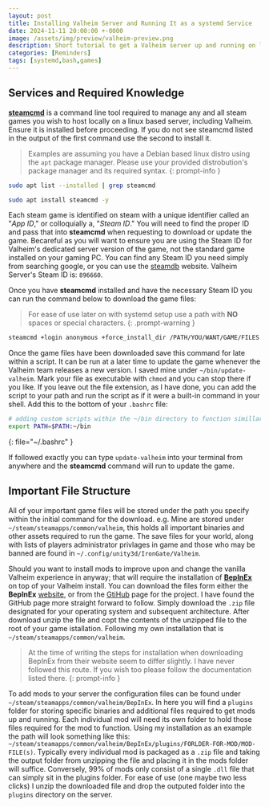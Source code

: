 ```yaml
---
layout: post
title: Installing Valheim Server and Running It as a systemd Service
date: 2024-11-11 20:00:00 +-0000
image: /assets/img/preview/valheim-preview.png
description: Short tutorial to get a Valheim server up and running on linux and a reminder to myself of how my current Valheim server installation is setup.
categories: [Reminders]
tags: [systemd,bash,games]
---
```


## Services and Required Knowledge

[__steamcmd__](https://developer.valvesoftware.com/wiki/SteamCMD) is a command line tool required to manage any and all steam games you wish to host locally on a linux based server, including Valheim. Ensure it is installed before proceeding. If you do not see steamcmd listed in the output of the first command use the second to install it.

> Examples are assuming you have a Debian based linux distro using the `apt` package manager. Please use your provided distrobution's package manager and its required syntax.
{: prompt-info }

```bash
sudo apt list --installed | grep steamcmd

sudo apt install steamcmd -y
```

Each steam game is identified on steam with a unique identifier called an "_App ID_," or colloquially a, "_Steam ID_." You will need to find the proper ID and pass that into __steamcmd__ when requesting to download or update the game. Becareful as you will want to ensure you are using the Steam ID for Valheim's dedicated server version of the game, not the standard game installed on your gaming PC. You can find any Steam ID you need simply from searching google, or you can use the [steamdb](https://steamdb.info/) website. Valheim Server's Steam ID is: `896660`.

Once you have __steamcmd__ installed and have the necessary Steam ID you can run the command below to download the game files:

> For ease of use later on with systemd setup use a path with __NO__ spaces or special characters.
{: .prompt-warning }

```bash
steamcmd +login anonymous +force_install_dir /PATH/YOU/WANT/GAME/FILES +app_update 896660 validate +exit
```

Once the game files have been downloaded save this command for late within a script. It can be run at a later time to update the game whenever the Valheim team releases a new version. I saved mine under `~/bin/update-valheim`. Mark your file as executable with `chmod` and you can stop there if you like. If you leave out the file extension, as I have done, you can add the script to your path and run the script as if it were a built-in command in your shell. Add this to the bottom of your `.bashrc` file:

```bash
# adding custom scripts within the ~/bin directory to function simillar to built-in commands
export PATH=$PATH:~/bin
```
{: file="~/.bashrc" }

If followed exactly you can type `update-valheim` into your terminal from anywhere and the __steamcmd__ command will run to update the game.

## Important File Structure

All of your important game files will be stored under the path you specify within the initial command for the download. e.g. Mine are stored under `~/steam/steamapps/common/valheim`, this holds all important binaries and other assets required to run the game. The save files for your world, along with lists of players administrator privlages in game and those who may be banned are found in `~/.config/unity3d/IronGate/Valheim`.

Should you want to install mods to improve upon and change the vanilla Valheim experience in anyway; that will require the installation of [__BepInEx__](https://docs.bepinex.dev/articles/user_guide/installation/index.html?tabs=tabid-nix) on top of your Valheim install. You can download the files form either the __BepInEx__ [website](https://docs.bepinex.dev/index.html), or from the [GtiHub](https://github.com/BepInEx/BepInEx/releases) page for the project. I have found the GitHub page more straight forward to follow. Simply download the `.zip` file designated for your operating system and subsequent architecture. After download unzip the file and copt the contents of the unzipped file to the root of your game istallation. Following my own installation that is `~/steam/steamapps/common/valheim`.

> At the time of writing the steps for installation when downloading BepInEx from their website seem to differ slightly. I have never followed this route. If you wish too please follow the documentation listed there.
{: prompt-info }

To add mods to your server the configuration files can be found under `~/steam/steamapps/common/valheim/BepInEx`. In here you will find a `plugins` folder for storing specific binaries and additional files required to get mods up and running. Each individual mod will need its own folder to hold those files required for the mod to function. Using my installation as an example the path will look something like this: `~/steam/steamapps/common/valheim/BepInEx/plugins/FORLDER-FOR-MOD/MOD-FILE(s)`. Typically every individual mod is packaged as a `.zip` file and taking the output folder from unzipping the file and placing it in the mods folder will suffice. Conversely, 99% of mods only consist of a single `.dll` file that can simply sit in the plugins folder. For ease of use (one maybe two less clicks) I unzip the downloaded file and drop the outputed folder into the `plugins` directory on the server. 


